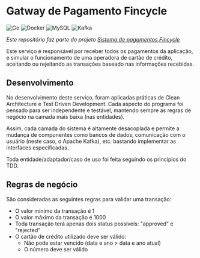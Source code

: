 # Gatway de Pagamento Fincycle

![Go](https://img.shields.io/badge/go-00ADD8.svg?style=for-the-badge&logo=go&logoColor=white)
![Docker](https://img.shields.io/badge/docker-0db7ed.svg?style=for-the-badge&logo=docker&logoColor=white)
![MySQL](https://img.shields.io/badge/mysql-000.svg?style=for-the-badge&logo=mysql&logoColor=white)
![Kafka](https://img.shields.io/badge/apache%20kafka-231F20.svg?style=for-the-badge&logo=apachekafka&logoColor=white)

_Este repositório faz parte do projeto [Sistema de pagamentos Fincycle](https://github.com/jvcalassio/fc-payment-system)_

Este serviço é responsável por receber todos os pagamentos da aplicação, e simular o funcionamento de uma operadora de cartão de crédito, aceitando ou rejeitando as transações baseado nas informações recebidas.

## Desenvolvimento

No desenvolvimento deste serviço, foram aplicadas práticas de Clean Architecture e Test Driven Development.
Cada aspecto do programa foi pensado para ser independente e testável, mantendo sempre as regras de negócio na camada mais baixa (nas entidades).

Assim, cada camada do sistema é altamente desacoplada e permite a mudança de componentes como bancos de dados, comunicação com o usuário (neste caso, o Apache Kafka), etc. bastando implementar as interfaces especificadas.

Toda entidade/adaptador/caso de uso foi feita seguindo os princípios do TDD.

## Regras de negócio

São consideradas as seguintes regras para validar uma transação:

- O valor mínimo da transação é 1
- O valor máximo da transação é 1000
- Toda transação terá apenas dois status possíveis: "approved" e "rejected"
- O cartão de crédito utilizado deve ser válido:
  - Não pode estar vencido (data e ano > data e ano atual)
  - O número deve ser válido
